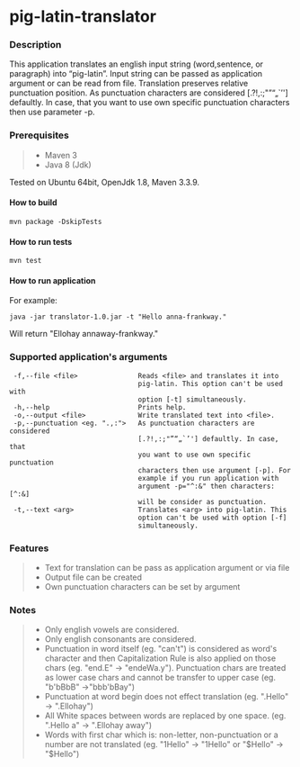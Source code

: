 # pig-latin-translator

### Description
This application translates an english input string (word,sentence, or paragraph) into “pig-latin”. 
Input string can be passed as application argument or can be read from file. 
Translation preserves relative punctuation position. 
As punctuation characters are considered [.?!,:;"”“„`’'] defaultly. In case, that you want to use own specific punctuation characters then use parameter -p.

### Prerequisites
 >- Maven 3 
 >- Java 8 (Jdk)

Tested on Ubuntu 64bit, OpenJdk 1.8, Maven 3.3.9.


#### How to build

```
mvn package -DskipTests
```

#### How to run tests

```
mvn test
```

#### How to run application

For example:

```
java -jar translator-1.0.jar -t "Hello anna-frankway."
```

Will return "Ellohay annaway-frankway."

### Supported application's arguments
```
 -f,--file <file>               Reads <file> and translates it into
                                pig-latin. This option can't be used with
                                option [-t] simultaneously.
 -h,--help                      Prints help.
 -o,--output <file>             Write translated text into <file>.
 -p,--punctuation <eg. ".,:">   As punctuation characters are considered
                                [.?!,:;"”“„`’'] defaultly. In case, that
                                you want to use own specific punctuation
                                characters then use argument [-p]. For
                                example if you run application with
                                argument -p="^:&" then characters: [^:&]
                                will be consider as punctuation.
 -t,--text <arg>                Translates <arg> into pig-latin. This
                                option can't be used with option [-f]
                                simultaneously.                                
```

### Features
 >- Text for translation can be pass as application argument or via file
 >- Output file can be created
 >- Own punctuation characters can be set by argument
 
### Notes
 >- Only english vowels are considered.
 >- Only english consonants are considered.
 >- Punctuation in word itself (eg. "can't") is considered as word's character and then Capitalization Rule is also applied on those chars (eg. "end.E" -> "endeWa.y"). 
    Punctuation chars are treated as lower case chars and cannot be transfer to upper case (eg. "b'bBbB" ->"bbb'bBay")
 >- Punctuation at word begin does not effect translation (eg. ".Hello" -> ".Ellohay")
 >- All White spaces between words are replaced by one space. (eg. ".Hello   a" -> ".Ellohay away")
 >- Words with first char which is: non-letter, non-punctuation or a number are not translated (eg. "1Hello" -> "1Hello" or "$Hello" -> "$Hello")